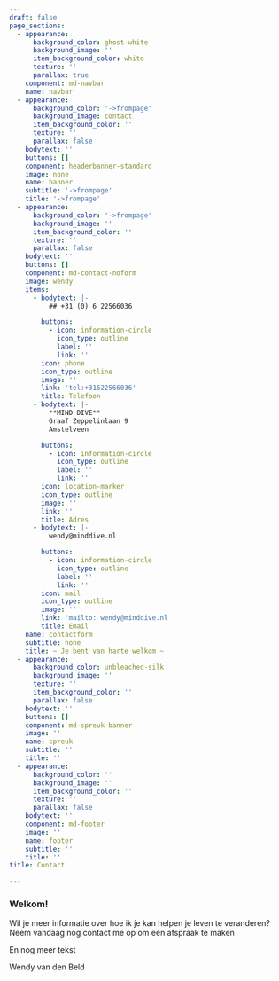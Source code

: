 ```yaml
---
draft: false
page_sections:
  - appearance:
      background_color: ghost-white
      background_image: ''
      item_background_color: white
      texture: ''
      parallax: true
    component: md-navbar
    name: navbar
  - appearance:
      background_color: '->frompage'
      background_image: contact
      item_background_color: ''
      texture: ''
      parallax: false
    bodytext: ''
    buttons: []
    component: headerbanner-standard
    image: none
    name: banner
    subtitle: '->frompage'
    title: '->frompage'
  - appearance:
      background_color: '->frompage'
      background_image: ''
      item_background_color: ''
      texture: ''
      parallax: false
    bodytext: ''
    buttons: []
    component: md-contact-noform
    image: wendy
    items:
      - bodytext: |-
          ## +31 (0) 6 22566036

        buttons:
          - icon: information-circle
            icon_type: outline
            label: ''
            link: ''
        icon: phone
        icon_type: outline
        image: ''
        link: 'tel:+31622566036'
        title: Telefoon
      - bodytext: |-
          **MIND DIVE**
          Graaf Zeppelinlaan 9
          Amstelveen

        buttons:
          - icon: information-circle
            icon_type: outline
            label: ''
            link: ''
        icon: location-marker
        icon_type: outline
        image: ''
        link: ''
        title: Adres
      - bodytext: |-
          wendy@minddive.nl

        buttons:
          - icon: information-circle
            icon_type: outline
            label: ''
            link: ''
        icon: mail
        icon_type: outline
        image: ''
        link: 'mailto: wendy@minddive.nl '
        title: Email
    name: contactform
    subtitle: none
    title: ~ Je bent van harte welkom ~
  - appearance:
      background_color: unbleached-silk
      background_image: ''
      texture: ''
      item_background_color: ''
      parallax: false
    bodytext: ''
    buttons: []
    component: md-spreuk-banner
    image: ''
    name: spreuk
    subtitle: ''
    title: ''
  - appearance:
      background_color: ''
      background_image: ''
      item_background_color: ''
      texture: ''
      parallax: false
    bodytext: ''
    component: md-footer
    image: ''
    name: footer
    subtitle: ''
    title: ''
title: Contact

---
```


### Welkom!

Wil je meer informatie over hoe ik je kan helpen je leven te veranderen?
Neem vandaag nog contact me op om een afspraak te maken

En nog meer tekst

Wendy van den Beld
